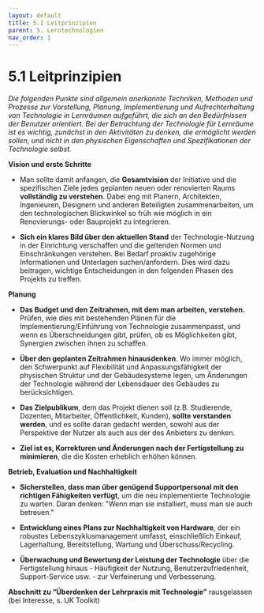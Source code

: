```yaml
---
layout: default
title: 5.1 Leitprinzipien
parent: 5. Lerntechnologien
nav_order: 1
---
```


# 5.1 Leitprinzipien

*Die folgenden Punkte sind allgemein anerkannte Techniken, Methoden und
Prozesse zur Vorstellung, Planung, Implementierung und Aufrechterhaltung
von Technologie in Lernräumen aufgeführt, die sich an den Bedürfnissen
der Benutzer orientiert. Bei der Betrachtung der Technologie für
Lernräume ist es wichtig, zunächst in den Aktivitäten zu denken, die
ermöglicht werden sollen, und nicht in den physischen Eigenschaften und
Spezifikationen der Technologie selbst.*

**Vision und erste Schritte**

-   Man sollte damit anfangen, die **Gesamtvision** der Initiative und
    die spezifischen Ziele jedes geplanten neuen oder renovierten Raums
    **vollständig zu verstehen**. Dabei eng mit Planern, Architekten,
    Ingenieuren, Designern und anderen Beteiligten zusammenarbeiten, um
    den technologischen Blickwinkel so früh wie möglich in ein
    Renovierungs- oder Bauprojekt zu integrieren.

-   **Sich ein klares Bild über den aktuellen Stand** der
    Technologie-Nutzung in der Einrichtung verschaffen und die geltenden
    Normen und Einschränkungen verstehen. Bei Bedarf proaktiv zugehörige
    Informationen und Unterlagen suchen/anfordern. Dies wird dazu
    beitragen, wichtige Entscheidungen in den folgenden Phasen des
    Projekts zu treffen.

**Planung**

-   **Das Budget und den Zeitrahmen, mit dem man arbeiten, verstehen.**
    Prüfen, wie dies mit bestehenden Plänen für die
    Implementierung/Einführung von Technologie zusammenpasst, und wenn
    es Überschneidungen gibt, prüfen, ob es Möglichkeiten gibt,
    Synergien zwischen ihnen zu schaffen.

-   **Über den geplanten Zeitrahmen hinausdenken**. Wo immer möglich,
    den Schwerpunkt auf Flexibilität und Anpassungsfähigkeit der
    physischen Struktur und der Gebäudesysteme legen, um Änderungen der
    Technologie während der Lebensdauer des Gebäudes zu berücksichtigen.

-   **Das Zielpublikum**, dem das Projekt dienen soll (z.B. Studierende,
    Dozenten, Mitarbeiter, Öffentlichkeit, Kunden), **sollte verstanden
    werden**, und es sollte daran gedacht werden, sowohl aus der
    Perspektive der Nutzer als auch aus der des Anbieters zu denken.

-   **Ziel ist es, Korrekturen und Änderungen nach der Fertigstellung zu
    minimieren**, die die Kosten erheblich erhöhen können.

**Betrieb, Evaluation und Nachhaltigkeit**

-   **Sicherstellen, dass man über genügend Supportpersonal mit den
    richtigen Fähigkeiten verfügt**, um die neu implementierte
    Technologie zu warten. Daran denken: "Wenn man sie installiert, muss
    man sie auch betreuen."

-   **Entwicklung eines Plans zur Nachhaltigkeit von Hardware**, der ein
    robustes Lebenszyklusmanagement umfasst, einschließlich Einkauf,
    Lagerhaltung, Bereitstellung, Wartung und Überschuss/Recycling.

-   **Überwachung und Bewertung der Leistung der Technologie** über die
    Fertigstellung hinaus - Häufigkeit der Nutzung,
    Benutzerzufriedenheit, Support-Service usw. - zur Verfeinerung und
    Verbesserung.

**Abschnitt zu “Überdenken der Lehrpraxis mit Technologie”**
rausgelassen (bei Interesse, s. UK Toolkit)
